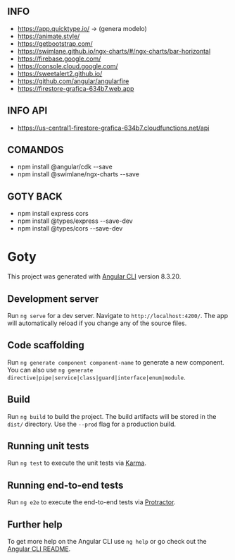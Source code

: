 ## INFO
- https://app.quicktype.io/ -> (genera modelo)
- https://animate.style/
- https://getbootstrap.com/
- https://swimlane.github.io/ngx-charts/#/ngx-charts/bar-horizontal
- https://firebase.google.com/
- https://console.cloud.google.com/
- https://sweetalert2.github.io/
- https://github.com/angular/angularfire
- https://firestore-grafica-634b7.web.app

## INFO API
- https://us-central1-firestore-grafica-634b7.cloudfunctions.net/api

## COMANDOS
- npm install @angular/cdk --save
- npm install @swimlane/ngx-charts --save

## GOTY BACK
- npm install express cors
- npm install @types/express --save-dev
- npm install @types/cors --save-dev

# Goty

This project was generated with [Angular CLI](https://github.com/angular/angular-cli) version 8.3.20.

## Development server

Run `ng serve` for a dev server. Navigate to `http://localhost:4200/`. The app will automatically reload if you change any of the source files.

## Code scaffolding

Run `ng generate component component-name` to generate a new component. You can also use `ng generate directive|pipe|service|class|guard|interface|enum|module`.

## Build

Run `ng build` to build the project. The build artifacts will be stored in the `dist/` directory. Use the `--prod` flag for a production build.

## Running unit tests

Run `ng test` to execute the unit tests via [Karma](https://karma-runner.github.io).

## Running end-to-end tests

Run `ng e2e` to execute the end-to-end tests via [Protractor](http://www.protractortest.org/).

## Further help

To get more help on the Angular CLI use `ng help` or go check out the [Angular CLI README](https://github.com/angular/angular-cli/blob/master/README.md).
